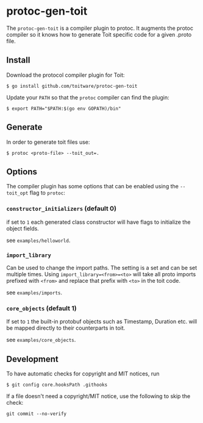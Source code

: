 # protoc-gen-toit
The `protoc-gen-toit` is a compiler plugin to protoc. It augments the protoc compiler so it knows how to generate Toit specific code for a given .proto file.

## Install

Download the protocol compiler plugin for Toit:

```
$ go install github.com/toitware/protoc-gen-toit
```

Update your `PATH` so that the `protoc` compiler can find the plugin:

```
$ export PATH="$PATH:$(go env GOPATH)/bin"
```

## Generate

In order to generate toit files use:

```
$ protoc <proto-file> --toit_out=.
```

## Options

The compiler plugin has some options that can be enabled using the `--toit_opt` flag to `protoc`:

### `constructor_initializers` (default 0)

if set to `1` each generated class constructor will have flags to initialize the object fields.

see `examples/helloworld`.

### `import_library`

Can be used to change the import paths. The setting is a set and can be set multiple times. Using `import_library=<from>=<to>` will take all proto imports prefixed with `<from>` and replace that prefix with `<to>` in the toit code.

see `examples/imports`.

### `core_objects` (default 1)

If set to `1` the built-in protobuf objects such as Timestamp, Duration etc. will be mapped directly to their counterparts in toit.

see `examples/core_objects`.

## Development
To have automatic checks for copyright and MIT notices, run

```
$ git config core.hooksPath .githooks
```

If a file doesn't need a copyright/MIT notice, use the following to skip
the check:
```
git commit --no-verify
```

